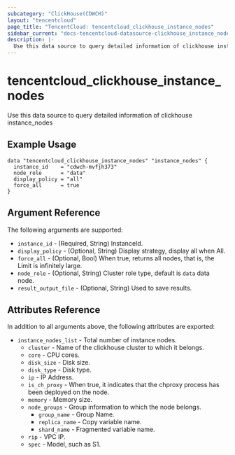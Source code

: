 ```yaml
---
subcategory: "ClickHouse(CDWCH)"
layout: "tencentcloud"
page_title: "TencentCloud: tencentcloud_clickhouse_instance_nodes"
sidebar_current: "docs-tencentcloud-datasource-clickhouse_instance_nodes"
description: |-
  Use this data source to query detailed information of clickhouse instance_nodes
---
```


# tencentcloud_clickhouse_instance_nodes

Use this data source to query detailed information of clickhouse instance_nodes

## Example Usage

```hcl
data "tencentcloud_clickhouse_instance_nodes" "instance_nodes" {
  instance_id    = "cdwch-mvfjh373"
  node_role      = "data"
  display_policy = "all"
  force_all      = true
}
```

## Argument Reference

The following arguments are supported:

* `instance_id` - (Required, String) InstanceId.
* `display_policy` - (Optional, String) Display strategy, display all when All.
* `force_all` - (Optional, Bool) When true, returns all nodes, that is, the Limit is infinitely large.
* `node_role` - (Optional, String) Cluster role type, default is `data` data node.
* `result_output_file` - (Optional, String) Used to save results.

## Attributes Reference

In addition to all arguments above, the following attributes are exported:

* `instance_nodes_list` - Total number of instance nodes.
  * `cluster` - Name of the clickhouse cluster to which it belongs.
  * `core` - CPU cores.
  * `disk_size` - Disk size.
  * `disk_type` - Disk type.
  * `ip` - IP Address.
  * `is_ch_proxy` - When true, it indicates that the chproxy process has been deployed on the node.
  * `memory` - Memory size.
  * `node_groups` - Group information to which the node belongs.
    * `group_name` - Group Name.
    * `replica_name` - Copy variable name.
    * `shard_name` - Fragmented variable name.
  * `rip` - VPC IP.
  * `spec` - Model, such as S1.



